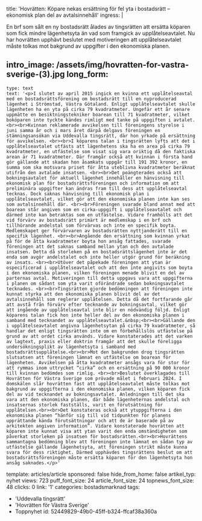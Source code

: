 title: 'Hovrätten: Köpare nekas ersättning för fel yta i bostadsrätt – ekonomisk plan del av avtalsinnehåll'
ingress: |
  <p>En brf som sålt en ny bostadsrätt ålades av tingsrätten att ersätta köparen som fick mindre lägenhetsyta än vad som framgick av upplåtelseavtalet. Nu har hovrätten upphävt beslutet med motiveringen att upplåtelseavtalet måste tolkas mot bakgrund av uppgifter i den ekonomiska planen.
  </p>
  
intro_image: /assets/img/hovratten-for-vastra-sverige-(3).jpg
long_form:
  -
    type: text
    text: '<p>I slutet av april 2015 ingick en kvinna ett upplåtelseavtal med en bostadsrättsförening om bostadsrätt till en nyproducerad lägenhet i Strömstad, Västra Götaland. Enligt upplåtelseavtalet skulle lägenheten ha en yta på cirka 79 kvadratmeter. Ungefär ett år senare uppmätte en besiktningstekniker boarean till 71 kvadratmeter, vilket boköparen inte tyckte kändes rimligt med tanke på uppgiften i avtalet. <br><br>Kvinnan reklamerade avvikelsen till föreningens styrelse i juni samma år och i mars året därpå delgavs föreningen en stämningsansökan via Uddevalla tingsrätt, där hon yrkade på ersättning för avvikelsen. <br><br>I köparens talan i tingsrätten lyfts att det i upplåtelseavtalet utfästs att lägenhetens ska ha en area på cirka 79 kvadratmeter, en utfästelse som visat sig vara oriktig då den faktiska arean är 71 kvadratmeter. Där framgår också att kvinnan i första hand gör gällande att skadan hon åsamkats uppgår till 191 392 kronor, en summa som ska motsvara priset för åtta uteblivna kvadratmeter beräknat utifrån den avtalade insatsen. <br><br>Det poängterades också att bokningsavtalet för aktuell lägenhet innehåller en hänvisning till ekonomisk plan för bostadsrättsföreningen och information om att preliminära uppgifter kan ändras fram till dess att upplåtelseavtal tecknas. Dock saknas hänvisning till ekonomisk plan i upplåtelseavtalet, vilket gör att den ekonomiska planen inte kan ses som avtalsinnehåll där. <br><br>Föreningen svarade bland annat med att boarean står angiven som en cirka-uppgift i upplåtelseavtalet och därmed inte kan betraktas som en utfästelse. Vidare framhölls att det vid förvärv av bostadsrätt primärt är medlemskap i en brf och tillhörande andelstal som förvärvas och inte en specifik boyta. Medlemskapet ger förvärvaren av bostadsrätten nyttjanderätt till en specifik lägenhet. <br><br>Angående den ersättning som kvinnan yrkat på för de åtta kvadratmeter boyta hon ansåg fattades, svarade föreningen att det saknas samband mellan ytan och den avtalade insatsen. Detta då storleken på en bostadsrättslägenhet inte är det enda som avgör andelstalet och inte heller utgör grund för beräkning av insats. <br><br>Utöver det påpekade föreningen att ytan är ospecificerad i upplåtelseavtalet och att den inte angivits som boyta i den ekonomiska planen, vilken föreningen menade blivit en del av parternas avtal. Motiveringen till detta uppgavs vara att uppgifterna i planen om sådant som yta varit oförändrade sedan bokningsavtalet tecknades. <br><br>Tingsrätten gjorde bedömningen att föreningen inte kunnat styrka att den ekonomiska planen blivit del av det avtalsinnehåll som reglerar upplåtelsen. Detta då det fortfarande går att avstå från förvärv efter tecknande av bokningsavtal, vilket gör att ingående av upplåtelseavtal inte blir en nödvändig följd. Enligt köparens talan fick hon inte heller del av den ekonomiska planen i samband med tecknandet av upplåtelseavtalet.&nbsp;<br><br>Gällande den i upplåtelseavtalet angivna lägenhetsytan på cirka 79 kvadratmeter, så handlar det enligt tingsrätten inte om en förbehållslös utfästelse på grund av att ordet cirka används. Vidare konstaterades att det varken av lagtext, praxis eller doktrin framgår att det skulle föreligga undersökningsplikt av lägenhetsyta i samband med bostadsrättsupplåtelse.<br><br>Mot den bakgrunden drog tingsrätten slutsatsen att föreningen lämnat en utfästelse om boarean för lägenheten. Avvikelsen på åtta kvadratmeter ansågs vara för stor för att rymmas inom uttrycket “cirka” och en ersättning på 90 000 kronor till kvinnan bedömdes som rimlig. <br><br>Beslutet överklagades till Hovrätten för Västra Sverige som prövade målet i februari 2024. I domskälen slår hovrätten fast att upplåtelseavtalet måste tolkas mot bakgrund av uppgifterna i den ekonomiska planen, vilken köparen fick del av vid tecknandet av bokningsavtalet. Anledningen till det ska vara att den ekonomiska planen, där både lägenheternas andelstal och insatsernas storlek fastställs, varit en förutsättning för upplåtelsen.<br><br>Det konstateras också att ytuppgifterna i den ekonomiska planen “hänför sig till vid tidpunkten för planens upprättande kända förutsättningar och att de är baserade på av arkitekten angiven information”. Vidare konstaterade hovrätten att köparen inte kunnat visa att ytan varit den enda omständigheten som påverkat storleken på insatsen för bostadsrätten.<br><br>Hovrättens sammantagna bedömning blev att föreningen inte lämnat en sådan typ av utfästelse gällande lägenhetsyta, att föreningen strikt måste kunna svara för dess riktighet. Därmed upphävdes tingsrättens beslut om att bostadsrättsföreningen måste ersätta köparen för den lägenhetsyta hon ansåg saknades.</p>'
template: articles/article
sponsored: false
hide_from_home: false
artikel_typ: nyhet
views: 723
puff_font_size: 24
article_font_size: 24
topnews_font_size: 48
clicks: 0
link: '1'
categories: bostadsmarknad
tags:
  - 'Uddevalla tingsrätt'
  - 'Hovrätten för Västra Sverige'
  - Toppnyhet
id: 52449829-49b0-45ff-b324-ffcaf38a360a
